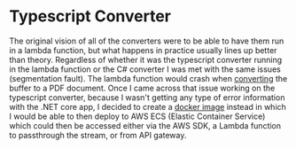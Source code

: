 # Typescript Converter

The original vision of all of the converters were to be able to have them run in a lambda function, but what happens in practice usually lines up better than theory. Regardless of whether it was the typescript converter running in the lambda function or the C# converter I was met with the same issues (segmentation fault). The lambda function would crash when [converting](src/converter.ts) the buffer to a PDF document. Once I came across that issue working on the typescript converter, because I wasn't getting any type of error information with the .NET core app, I decided to create a [docker image](Dockerfile) instead in which I would be able to then deploy to AWS ECS (Elastic Container Service) which could then be accessed either via the AWS SDK, a Lambda function to passthrough the stream, or from API gateway.
